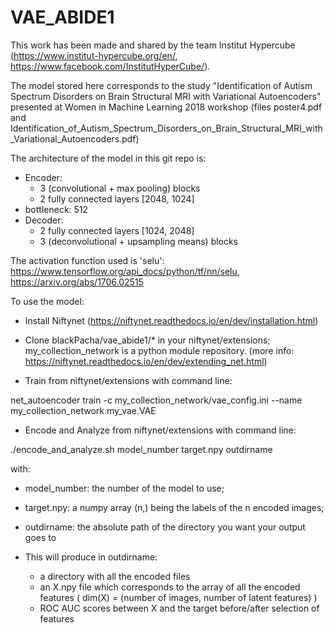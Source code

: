 # VAE_ABIDE1
This work has been made and shared by the team Institut Hypercube (https://www.institut-hypercube.org/en/, https://www.facebook.com/InstitutHyperCube/).

The model stored here corresponds to the study "Identification of Autism Spectrum Disorders on Brain Structural MRI with Variational Autoencoders" presented at Women in Machine Learning 2018 workshop (files poster4.pdf and Identification_of_Autism_Spectrum_Disorders_on_Brain_Structural_MRI_with_Variational_Autoencoders.pdf)

The architecture of the model in this git repo is: 
- Encoder:
  - 3 (convolutional + max pooling) blocks
  - 2 fully connected layers [2048, 1024]
- bottleneck: 512
- Decoder:
  - 2 fully connected layers [1024, 2048]
  - 3 (deconvolutional + upsampling means) blocks

The activation function used is 'selu': https://www.tensorflow.org/api_docs/python/tf/nn/selu, https://arxiv.org/abs/1706.02515

To use the model: 

- Install Niftynet (https://niftynet.readthedocs.io/en/dev/installation.html)

- Clone blackPacha/vae_abide1/* in your niftynet/extensions; my_collection_network is a python module repository.
(more info: https://niftynet.readthedocs.io/en/dev/extending_net.html)

- Train from niftynet/extensions with command line: 

net_autoencoder train -c my_collection_network/vae_config.ini --name my_collection_network.my_vae.VAE

- Encode and Analyze from niftynet/extensions with command line:

./encode_and_analyze.sh model_number target.npy outdirname

with: 
  - model_number: the number of the model to use;
  - target.npy: a numpy array (n,) being the labels of the n encoded images;
  - outdirname: the absolute path of the directory you want your output goes to
  
- This will produce in outdirname:
  - a directory with all the encoded files
  - an X.npy file which corresponds to the array of all the encoded features ( dim(X) = (number of images, number of latent features) )
  - ROC AUC scores between X and the target before/after selection of features 
